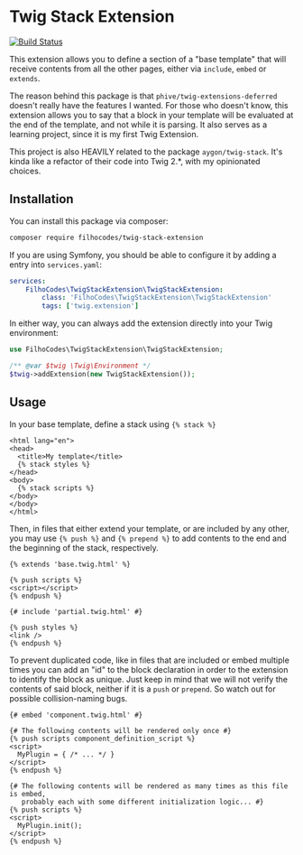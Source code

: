 # Twig Stack Extension

[![Build Status](https://travis-ci.org/filhocodes/twig-stack-extension.svg?branch=master)](https://travis-ci.org/filhocodes/twig-stack-extension)

This extension allows you to define a section of a "base template" that will
receive contents from all the other pages, either via `include`, `embed` or
`extends`.

The reason behind this package is that `phive/twig-extensions-deferred` doesn't
really have the features I wanted. For those who doesn't know, this extension
allows you to say that a block in your template will be evaluated at the end of
the template, and not while it is parsing. It also serves as a learning project,
since it is my first Twig Extension.

This project is also HEAVILY related to the package `aygon/twig-stack`. It's
kinda like a refactor of their code into Twig 2.*, with my opinionated choices.

## Installation

You can install this package via composer:

```bash
composer require filhocodes/twig-stack-extension
```

If you are using Symfony, you should be able to configure it by adding a entry
into `services.yaml`:

```yaml
services:
    FilhoCodes\TwigStackExtension\TwigStackExtension:
        class: 'FilhoCodes\TwigStackExtension\TwigStackExtension'
        tags: ['twig.extension']
```

In either way, you can always add the extension directly into your Twig
environment:

```php
use FilhoCodes\TwigStackExtension\TwigStackExtension;

/** @var $twig \Twig\Environment */
$twig->addExtension(new TwigStackExtension());
```

## Usage

In your base template, define a stack using `{% stack %}`

```twig
<html lang="en">
<head>
  <title>My template</title>
  {% stack styles %}
</head>
<body>
  {% stack scripts %}
</body>
</body>
</html>
```

Then, in files that either extend your template, or are included by any other,
you may use `{% push %}` and `{% prepend %}` to add contents to the end and the
beginning of the stack, respectively.

```twig
{% extends 'base.twig.html' %}

{% push scripts %}
<script></script>
{% endpush %}
```

```twig
{# include 'partial.twig.html' #}

{% push styles %}
<link />
{% endpush %}
```

To prevent duplicated code, like in files that are included or embed multiple
times you can add an "id" to the block declaration in order to the extension to
identify the block as unique. Just keep in mind that we will not verify the
contents of said block, neither if it is a `push` or `prepend`. So watch out for
possible collision-naming bugs.

```twig
{# embed 'component.twig.html' #}

{# The following contents will be rendered only once #}
{% push scripts component_definition_script %}
<script>
  MyPlugin = { /* ... */ }
</script>
{% endpush %}

{# The following contents will be rendered as many times as this file is embed,
   probably each with some different initialization logic... #}
{% push scripts %}
<script>
  MyPlugin.init();
</script>
{% endpush %}
```
